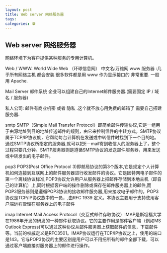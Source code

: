 ```yaml
---
layout: post
title: Web server 网络服务器
tags: 
categories: 🛠
---
```


## Web server 网络服务器
网络环境下为客户提供某种服务的专用计算机。

Web / WWW:  World Wide Web （环球信息网） 中文名:万维网
www 服务器 :几乎所有网络主机 都会安装.很多软件都是用 www 作为显示接口的 非常重要.
一般用 Apache. 






Mail Server 邮件系统
企业可以组建自己的Internet邮件服务器.(需要固定 IP / 域名 / 服务器)

私人公司: 邮件有商业机密 或者 隐私 .这个就不放心用免费的邮箱了
需要自己搭建服务器.




smtp
SMTP（Simple Mail Transfer Protocol）即简单邮件传输协议,它是一组用于由源地址到目的地址传送邮件的规则，由它来控制信件的中转方式。SMTP协议属于TCP/IP协议族，它帮助每台计算机在发送或中转信件时找到下一个目的地。通过SMTP协议所指定的服务器,就可以把E－mail寄到收信人的服务器上了，整个过程只要几分钟。SMTP服务器则是遵循SMTP协议的发送邮件服务器，用来发送或中转发出的电子邮件。



pop3
POP3(Post Office Protocol 3)即邮局协议的第3个版本,它是规定个人计算机如何连接到互联网上的邮件服务器进行收发邮件的协议。它是因特网电子邮件的第一个离线协议标准,POP3协议允许用户从服务器上把邮件存储到本地主机（即自己的计算机）上,同时根据客户端的操作删除或保存在邮件服务器上的邮件,而POP3服务器则是遵循POP3协议的接收邮件服务器,用来接收电子邮件的。POP3协议是TCP/IP协议族中的一员，,由RFC 1939 定义。本协议主要用于支持使用客户端远程管理在服务器上的电子邮件



imap
Internet Mail Access Protocol（交互式邮件存取协议）IMAP是斯坦福大学在1986年开发的研发的一种邮件获取协议。它的主要作用是邮件客户端（例如MS Outlook Express)可以通过这种协议从邮件服务器上获取邮件的信息，下载邮件等。当前的权威定义是RFC3501。IMAP协议运行在TCP/IP协议之上，使用的端口是143。它与POP3协议的主要区别是用户可以不用把所有的邮件全部下载，可以通过客户端直接对服务器上的邮件进行操作。